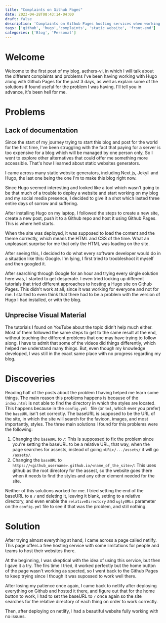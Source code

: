 ```yaml
---
title: "Complaints on Github Pages"
date: 2023-04-28T08:43:14-04:00
draft: false
description: 'Complaints on Github Pages hosting services when working with Hugo'
tags: ['github', 'hugo','complaints', 'static website', 'front-end']
categories: ['Blog', 'Personal']
---
```


# Welcome

Welcome to the first post of my blog, aethers-vi, in which I will talk about the different complaints and problems
I've been having working with Hugo along with Github Pages for the past 3 days, as well as explain some of the 
solutions if found useful for the problem I was having. I'll tell you in advance, it's been hell for me. 


# Problems


## Lack of documentation

Since the start of my journey trying to start this blog and post for the world for the first time, I've been
struggling with the fact that paying for a server is too expensive for a blog which will be managed by one person 
only, So I went to explore other alternatives that could offer me something more accessible. That's how I learned
about static websites generators.

I came across many static website generators, including Next.js, Jekyll and Hugo, the last one being the one I'm
to make this blog right now. 

Since Hugo seemed interesting and looked like a tool which wasn't going to be that much of a trouble to 
deploy a website and start working on my blog and my social media presence, I decided to give it a shot which
lasted three entire days of sorrow and suffering.

After installing Hugo on my laptop, I followed the steps to create a new site, create a new post, push it to 
a Github repo and host it using Github Pages. This is where hell starts.

When the site was deployed, it was supposed to load the content and the theme correctly, which means the HTML
and CSS of the time. What an unpleasant surprise for me that only the HTML was loading on the site. 

After seeing this, I decided to do what every software developer would do in a situation like this: Google. 
I'm lying, I first tried to troobleshoot it myself and then googled it. 

After searching through Google for an hour and trying every single solution here was, I started to get desperate. 
I even tried looking up different tutorials that tried different approaches to hosting a Hugo site on Github
Pages. This didn't work at all, since it was working for everyone and not for me. I started to even think that
there had to be a problem with the version of Hugo I had installed, or with the blog.


## Unprecise Visual Material

The tutorials I found on YouTube about the topic didn't help much either. Most of them followed the same steps
to get to the same result at the end, without touching the different problems that one may have
trying to follow along. I have to admit that some of the videos did things differently, which helped me
understand many things. But, even though my knowledge developed, I was still in the exact same place with no 
progress regarding my blog.


# Discoveries

Reading half of the posts about the problem I having helped me learn some things. The main reason this problems happens
is because of the `index.html` is not able to find the directory in which the styles are located. This happens because in the
`config.yml ` file (or `tml`, which ever you prefer) the `baseURL` isn't set correctly. The baseURL is supposed to be the URL
of the site, in which the site will search for the favicon, images, and most importantly, styles. The three main solutions I 
found for this problems were the following:

1. Changing the `baseURL` to `/`: This is suppossed to fix the problem since you're setting the baseURL to be a relative URL,
that way, when the page searches for assests, instead of going `<URL>/.../assets/` it will go `/assets/`. 
2. Changing the `baseURL` to `https://<github_username>.github.io/<name_of_the_site>/`: This uses github as the root directory for 
the assest, so the website goes there when it needs to find the styles and any other element needed for the site.

Neither of this solutions worked for me. I tried setting the end of the baseURL to a `/` and deleting it, leaving it blank, setting 
to a relative directory, and even enable the `relativeDirectory` and `uglyURLs` parameter on the `config.yml` file to see if that 
was the problem, and still nothing.

# Solution

After trying almost everything at hand, I came across a page called netlify. This page offers a free hosting service with some limitations
for people and teams to host their websites there. 

At the beginning, I was skeptical with the idea of using this service, but then I gave it a try. The firs time I tried, it worked perfectly
but the home button of the page wasn't working as spected, so I went back to the Github Pages to keep trying since I though it was supossed to work
well there. 

After losing my patience once again, I came back to netlify after deploying everything on Github and hosted it there, and figure out that 
for the home button to work, I had to set the baseURL to `/` once again so the site searches for the relative directory of each thing on order to work correctly.

Then, after deploying on netlify, I had a beautiful website fully working with no issues. 

